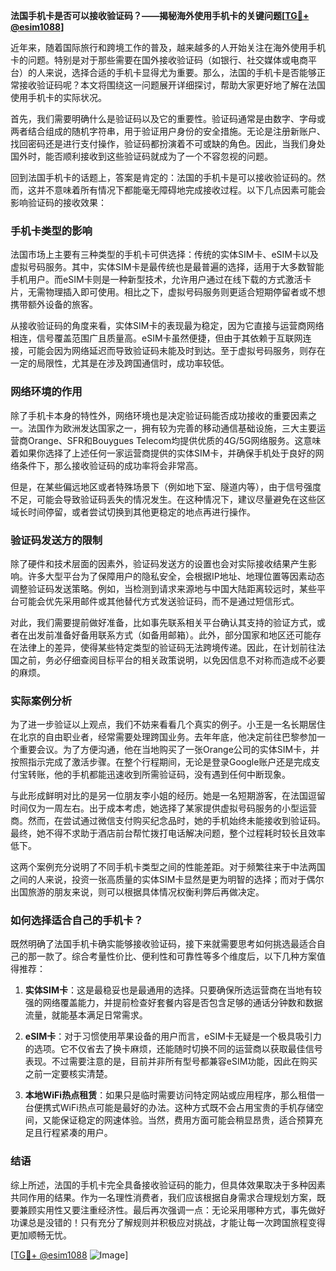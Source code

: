 **法国手机卡是否可以接收验证码？——揭秘海外使用手机卡的关键问题[[TG💪+ @esim1088](https://t.me/s/esim1088)]**

近年来，随着国际旅行和跨境工作的普及，越来越多的人开始关注在海外使用手机卡的问题。特别是对于那些需要在国外接收验证码（如银行、社交媒体或电商平台）的人来说，选择合适的手机卡显得尤为重要。那么，法国的手机卡是否能够正常接收验证码呢？本文将围绕这一问题展开详细探讨，帮助大家更好地了解在法国使用手机卡的实际状况。

首先，我们需要明确什么是验证码以及它的重要性。验证码通常是由数字、字母或两者结合组成的随机字符串，用于验证用户身份的安全措施。无论是注册新账户、找回密码还是进行支付操作，验证码都扮演着不可或缺的角色。因此，当我们身处国外时，能否顺利接收到这些验证码就成为了一个不容忽视的问题。

回到法国手机卡的话题上，答案是肯定的：法国的手机卡是可以接收验证码的。然而，这并不意味着所有情况下都能毫无障碍地完成接收过程。以下几点因素可能会影响验证码的接收效果：

### 手机卡类型的影响

法国市场上主要有三种类型的手机卡可供选择：传统的实体SIM卡、eSIM卡以及虚拟号码服务。其中，实体SIM卡是最传统也是最普遍的选择，适用于大多数智能手机用户。而eSIM卡则是一种新型技术，允许用户通过在线下载的方式激活卡片，无需物理插入即可使用。相比之下，虚拟号码服务则更适合短期停留者或不想携带额外设备的旅客。

从接收验证码的角度来看，实体SIM卡的表现最为稳定，因为它直接与运营商网络相连，信号覆盖范围广且质量高。eSIM卡虽然便捷，但由于其依赖于互联网连接，可能会因为网络延迟而导致验证码未能及时到达。至于虚拟号码服务，则存在一定的局限性，尤其是在涉及跨国通信时，成功率较低。

### 网络环境的作用

除了手机卡本身的特性外，网络环境也是决定验证码能否成功接收的重要因素之一。法国作为欧洲发达国家之一，拥有较为完善的移动通信基础设施，三大主要运营商Orange、SFR和Bouygues Telecom均提供优质的4G/5G网络服务。这意味着如果你选择了上述任何一家运营商提供的实体SIM卡，并确保手机处于良好的网络条件下，那么接收验证码的成功率将会非常高。

但是，在某些偏远地区或者特殊场景下（例如地下室、隧道内等），由于信号强度不足，可能会导致验证码丢失的情况发生。在这种情况下，建议尽量避免在这些区域长时间停留，或者尝试切换到其他更稳定的地点再进行操作。

### 验证码发送方的限制

除了硬件和技术层面的因素外，验证码发送方的设置也会对实际接收结果产生影响。许多大型平台为了保障用户的隐私安全，会根据IP地址、地理位置等因素动态调整验证码发送策略。例如，当检测到请求来源地与中国大陆距离较远时，某些平台可能会优先采用邮件或其他替代方式发送验证码，而不是通过短信形式。

对此，我们需要提前做好准备，比如事先联系相关平台确认其支持的验证方式，或者在出发前准备好备用联系方式（如备用邮箱）。此外，部分国家和地区还可能存在法律上的差异，使得某些特定类型的验证码无法跨境传递。因此，在计划前往法国之前，务必仔细查阅目标平台的相关政策说明，以免因信息不对称而造成不必要的麻烦。

### 实际案例分析

为了进一步验证以上观点，我们不妨来看看几个真实的例子。小王是一名长期居住在北京的自由职业者，经常需要处理跨国业务。去年年底，他决定前往巴黎参加一个重要会议。为了方便沟通，他在当地购买了一张Orange公司的实体SIM卡，并按照指示完成了激活步骤。在整个行程期间，无论是登录Google账户还是完成支付宝转账，他的手机都能迅速收到所需验证码，没有遇到任何中断现象。

与此形成鲜明对比的是另一位朋友李小姐的经历。她是一名短期游客，在法国逗留时间仅为一周左右。出于成本考虑，她选择了某家提供虚拟号码服务的小型运营商。然而，在尝试通过微信支付购买纪念品时，她的手机始终未能接收到验证码。最终，她不得不求助于酒店前台帮忙拨打电话解决问题，整个过程耗时较长且效率低下。

这两个案例充分说明了不同手机卡类型之间的性能差距。对于频繁往来于中法两国之间的人来说，投资一张高质量的实体SIM卡显然是更为明智的选择；而对于偶尔出国旅游的朋友来说，则可以根据具体情况权衡利弊后再做决定。

### 如何选择适合自己的手机卡？

既然明确了法国手机卡确实能够接收验证码，接下来就需要思考如何挑选最适合自己的那一款了。综合考量性价比、便利性和可靠性等多个维度后，以下几种方案值得推荐：

1. **实体SIM卡**：这是最稳妥也是最通用的选择。只要确保所选运营商在当地有较强的网络覆盖能力，并提前检查好套餐内容是否包含足够的通话分钟数和数据流量，就能基本满足日常需求。

2. **eSIM卡**：对于习惯使用苹果设备的用户而言，eSIM卡无疑是一个极具吸引力的选项。它不仅省去了换卡麻烦，还能随时切换不同的运营商以获取最佳信号表现。不过需要注意的是，目前并非所有型号都兼容eSIM功能，因此在购买之前一定要核实清楚。

3. **本地WiFi热点租赁**：如果只是临时需要访问特定网站或应用程序，那么租借一台便携式WiFi热点可能是最好的办法。这种方式既不会占用宝贵的手机存储空间，又能保证稳定的网速体验。当然，费用方面可能会稍显昂贵，适合预算充足且行程紧凑的用户。

### 结语

综上所述，法国的手机卡完全具备接收验证码的能力，但具体效果取决于多种因素共同作用的结果。作为一名理性消费者，我们应该根据自身需求合理规划方案，既要兼顾实用性又要注重经济性。最后再次强调一点：无论采用哪种方式，事先做好功课总是没错的！只有充分了解规则并积极应对挑战，才能让每一次跨国旅程变得更加顺畅无忧。

[[TG💪+ @esim1088](https://t.me/s/esim1088) ![Image](https://i.postimg.cc/4NQfJmqS/Snipaste-2025-05-13-00-14-12.png)]
